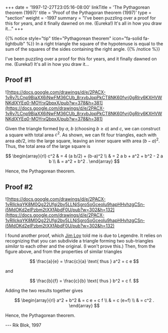 +++
date = '1997-12-27T23:05:16-08:00'
linkTitle = 'The Pythagorean theorem (1997)'
title = 'Proof of the Pythagoran theorem (1997)'
type = "section"
weight = -1997
summary = "I've been puzzling over a proof for this for years, and it finally dawned on me. (Eureka!) It's all in how you draw it..."
+++


{{% notice style="tip" title="Pythagorean theorem" icon="fa-solid fa-lightbulb" %}}
In a right triangle the square of the hypotenuse is equal to the sum of the squares of the sides containing the right angle. 
{{% /notice %}}

I've been puzzling over a proof for this for years, and it finally dawned on me. (Eureka!) It's all in how you draw it...


## Proof #1

![https://docs.google.com/drawings/d/e/2PACX-1vRy7LCnp9BiaXX6iNwFM36CUb_8rxybJppPkCT8NK60fyrj0gRlry6KXHVWNKdIXYEq0-MOYrxQbpxX/pub?w=378&h=381](https://docs.google.com/drawings/d/e/2PACX-1vRy7LCnp9BiaXX6iNwFM36CUb_8rxybJppPkCT8NK60fyrj0gRlry6KXHVWNKdIXYEq0-MOYrxQbpxX/pub?w=378&h=381)

Given the triangle formed by $a$, $b$ (choosing $b\geq a$) and $c$, we can construct a square with total area $c^2$. As shown, we can fit four triangles, each with area $a b/2$, into the large square, leaving an inner square with area $(b-a)^2$. Thus, the total area of the large square is

$$
\begin{array}{rl}
  c^2 & = 4 (a b/2) + (b-a)^2 \\
      & = 2 a b + a^2 + b^2 - 2 a b \\
      & = a^2 + b^2 .
\end{array}
$$

Hence, the Pythagorean theorem.


## Proof #2

![https://docs.google.com/drawings/d/e/2PACX-1vRIlckqYK8M0Qg22Ufgi2bv5LLNiSgroSoGceoIu9hapHHvhzgCSn-i5MdOKd2eIPzbm2tXXfAbdF0U/pub?w=302&h=132](https://docs.google.com/drawings/d/e/2PACX-1vRIlckqYK8M0Qg22Ufgi2bv5LLNiSgroSoGceoIu9hapHHvhzgCSn-i5MdOKd2eIPzbm2tXXfAbdF0U/pub?w=302&h=132)

I found another proof, which [Jim Loy](http://web.archive.org/web/20020929144339/http://www.jimloy.com/) told me is due to Legendre. It relies on recognizing that you can subdivide a triangle forming two sub-triangles *similar* to each other and the original. (I won't prove this.) Then, from the figure above, and from the properties of similar triangles

$$
  \frac{a}{e} = \frac{c}{a} \text{ thus } a^2 = c e
$$

and

$$
  \frac{b}{f} = \frac{c}{b} \text{ thus } b^2 = c f.
$$

Adding the two results together gives

$$
\begin{array}{rl}
  a^2 + b^2 & = c e + c f \\
            & = c (e+f) \\
            & = c^2 .
\end{array}
$$

Hence, the Pythagorean theorem. 

 --- Rik Blok, 1997
